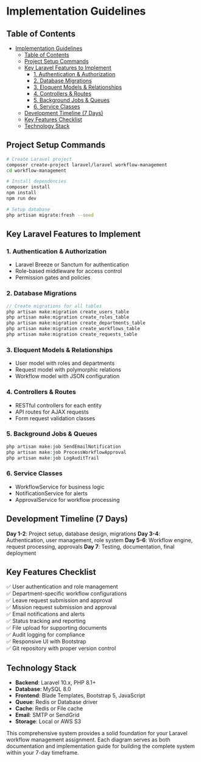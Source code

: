 # Implementation Guidelines

## Table of Contents

-   [Implementation Guidelines](#implementation-guidelines)
    -   [Table of Contents](#table-of-contents)
    -   [Project Setup Commands](#project-setup-commands)
    -   [Key Laravel Features to Implement](#key-laravel-features-to-implement)
        -   [1. Authentication \& Authorization](#1-authentication--authorization)
        -   [2. Database Migrations](#2-database-migrations)
        -   [3. Eloquent Models \& Relationships](#3-eloquent-models--relationships)
        -   [4. Controllers \& Routes](#4-controllers--routes)
        -   [5. Background Jobs \& Queues](#5-background-jobs--queues)
        -   [6. Service Classes](#6-service-classes)
    -   [Development Timeline (7 Days)](#development-timeline-7-days)
    -   [Key Features Checklist](#key-features-checklist)
    -   [Technology Stack](#technology-stack)

## Project Setup Commands

```bash
# Create Laravel project
composer create-project laravel/laravel workflow-management
cd workflow-management

# Install dependencies
composer install
npm install
npm run dev

# Setup database
php artisan migrate:fresh --seed
```

## Key Laravel Features to Implement

### 1. Authentication & Authorization

-   Laravel Breeze or Sanctum for authentication
-   Role-based middleware for access control
-   Permission gates and policies

### 2. Database Migrations

```php
// Create migrations for all tables
php artisan make:migration create_users_table
php artisan make:migration create_roles_table
php artisan make:migration create_departments_table
php artisan make:migration create_workflows_table
php artisan make:migration create_requests_table
```

### 3. Eloquent Models & Relationships

-   User model with roles and departments
-   Request model with polymorphic relations
-   Workflow model with JSON configuration

### 4. Controllers & Routes

-   RESTful controllers for each entity
-   API routes for AJAX requests
-   Form request validation classes

### 5. Background Jobs & Queues

```php
php artisan make:job SendEmailNotification
php artisan make:job ProcessWorkflowApproval
php artisan make:job LogAuditTrail
```

### 6. Service Classes

-   WorkflowService for business logic
-   NotificationService for alerts
-   ApprovalService for workflow processing

## Development Timeline (7 Days)

**Day 1-2**: Project setup, database design, migrations
**Day 3-4**: Authentication, user management, role system
**Day 5-6**: Workflow engine, request processing, approvals
**Day 7**: Testing, documentation, final deployment

## Key Features Checklist

✅ User authentication and role management  
✅ Department-specific workflow configurations  
✅ Leave request submission and approval  
✅ Mission request submission and approval  
✅ Email notifications and alerts  
✅ Status tracking and reporting  
✅ File upload for supporting documents  
✅ Audit logging for compliance  
✅ Responsive UI with Bootstrap  
✅ Git repository with proper version control

## Technology Stack

-   **Backend**: Laravel 10.x, PHP 8.1+
-   **Database**: MySQL 8.0
-   **Frontend**: Blade Templates, Bootstrap 5, JavaScript
-   **Queue**: Redis or Database driver
-   **Cache**: Redis or File cache
-   **Email**: SMTP or SendGrid
-   **Storage**: Local or AWS S3

This comprehensive system provides a solid foundation for your Laravel workflow management assignment. Each diagram serves as both documentation and implementation guide for building the complete system within your 7-day timeframe.
